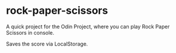 # rock-paper-scissors

A quick project for the Odin Project, where you can play Rock Paper Scissors in console.

Saves the score via LocalStorage.
